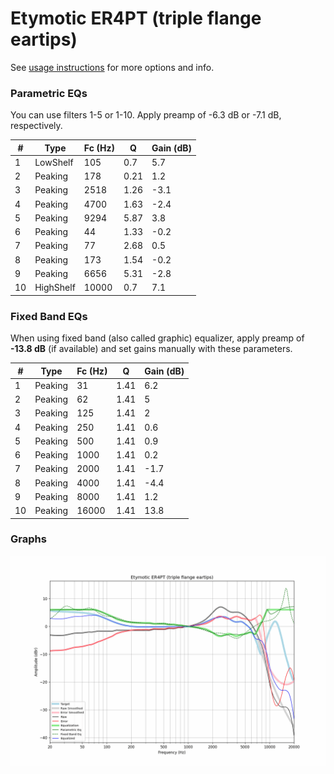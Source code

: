 # Etymotic ER4PT (triple flange eartips)
See [usage instructions](https://github.com/jaakkopasanen/AutoEq#usage) for more options and info.

### Parametric EQs
You can use filters 1-5 or 1-10. Apply preamp of -6.3 dB or -7.1 dB, respectively.

|   # | Type      |   Fc (Hz) |    Q |   Gain (dB) |
|-----|-----------|-----------|------|-------------|
|   1 | LowShelf  |       105 | 0.7  |         5.7 |
|   2 | Peaking   |       178 | 0.21 |         1.2 |
|   3 | Peaking   |      2518 | 1.26 |        -3.1 |
|   4 | Peaking   |      4700 | 1.63 |        -2.4 |
|   5 | Peaking   |      9294 | 5.87 |         3.8 |
|   6 | Peaking   |        44 | 1.33 |        -0.2 |
|   7 | Peaking   |        77 | 2.68 |         0.5 |
|   8 | Peaking   |       173 | 1.54 |        -0.2 |
|   9 | Peaking   |      6656 | 5.31 |        -2.8 |
|  10 | HighShelf |     10000 | 0.7  |         7.1 |

### Fixed Band EQs
When using fixed band (also called graphic) equalizer, apply preamp of **-13.8 dB** (if available) and set gains manually with these parameters.

|   # | Type    |   Fc (Hz) |    Q |   Gain (dB) |
|-----|---------|-----------|------|-------------|
|   1 | Peaking |        31 | 1.41 |         6.2 |
|   2 | Peaking |        62 | 1.41 |         5   |
|   3 | Peaking |       125 | 1.41 |         2   |
|   4 | Peaking |       250 | 1.41 |         0.6 |
|   5 | Peaking |       500 | 1.41 |         0.9 |
|   6 | Peaking |      1000 | 1.41 |         0.2 |
|   7 | Peaking |      2000 | 1.41 |        -1.7 |
|   8 | Peaking |      4000 | 1.41 |        -4.4 |
|   9 | Peaking |      8000 | 1.41 |         1.2 |
|  10 | Peaking |     16000 | 1.41 |        13.8 |

### Graphs
![](./Etymotic%20ER4PT%20(triple%20flange%20eartips).png)
